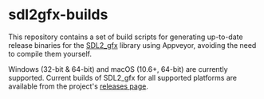 # sdl2gfx-builds

This repository contains a set of build scripts for generating up-to-date release binaries for the [SDL2_gfx](http://www.ferzkopp.net/wordpress/2016/01/02/sdl_gfx-sdl2_gfx/) library using Appveyor, avoiding the need to compile them yourself.

Windows (32-bit & 64-bit) and macOS (10.6+, 64-bit) are currently supported. Current builds of SDL2_gfx for all supported platforms are available from the project's [releases page](https://github.com/a-hurst/sdl2gfx-builds/releases).